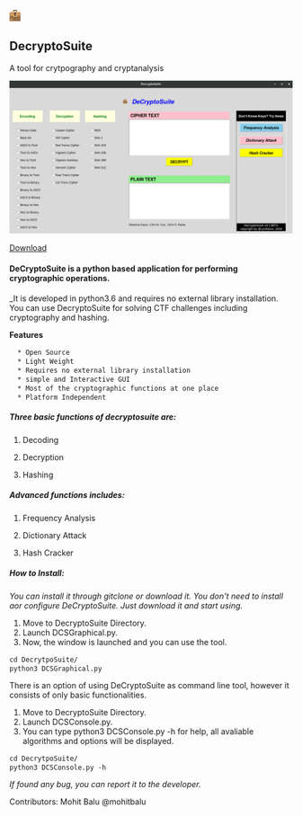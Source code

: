 ![DeCryptoSuite](images/dclogo.png) <h2>DecryptoSuite</h2>
</h3>A tool for crytpography and cryptanalysis</h3>

![DecryptoPreview](images/DecryptoPreview.png)

[Download](https://github.com/mohitbalu/DeCryptoSuite/archive/master.zip)

<h4>DeCryptoSuite is a python based application for performing cryptographic operations.</h4>
_It is developed in python3.6 and requires no external library installation. You can use DecryptoSuite for solving CTF challenges including cryptography and hashing.

**Features**
```
  * Open Source
  * Light Weight
  * Requires no external library installation
  * simple and Interactive GUI
  * Most of the cryptographic functions at one place
  * Platform Independent
```

<h5>Three basic functions of decryptosuite are:</h5>

1. Decoding

2. Decryption

3. Hashing
  
<h5>Advanced functions includes:</h5>

1. Frequency Analysis

2. Dictionary Attack

3. Hash Cracker

<h5>How to Install:</h5>

_You can install it through gitclone or download it._
_You don't need to install aor configure DeCryptoSuite._
_Just download it and start using._

  1. Move to DecryptoSuite Directory.
  1. Launch DCSGraphical.py.
  1. Now, the window is launched and you can use the tool.
  
  ```
  cd DecrytpoSuite/
  python3 DCSGraphical.py
  ```

There is an option of using DeCryptoSuite as command line tool, however it consists of only basic functionalities.

  1. Move to DecryptoSuite Directory.
  1. Launch DCSConsole.py.
  1. You can type python3 DCSConsole.py -h for help, all avaliable algorithms and options will be displayed.
  ```
  cd DecrytpoSuite/
  python3 DCSConsole.py -h
  ```
  
_If found any bug, you can report it to the developer._

Contributors: Mohit Balu @mohitbalu
